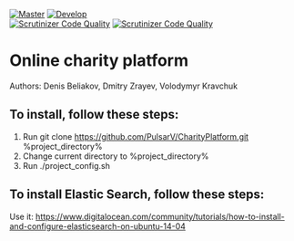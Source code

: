 [![Master](https://travis-ci.org/PulsarV/CharityPlatform.svg?branch=master)](https://travis-ci.org/PulsarV/CharityPlatform) [![Develop](https://travis-ci.org/PulsarV/CharityPlatform.svg?branch=develop)](https://travis-ci.org/PulsarV/CharityPlatform)  
[![Scrutinizer Code Quality](https://scrutinizer-ci.com/g/PulsarV/CharityPlatform/badges/quality-score.png?b=master)](https://scrutinizer-ci.com/g/PulsarV/CharityPlatform/?branch=master) [![Scrutinizer Code Quality](https://scrutinizer-ci.com/g/PulsarV/CharityPlatform/badges/quality-score.png?b=develop)](https://scrutinizer-ci.com/g/PulsarV/CharityPlatform/?branch=develop)    

Online charity platform
=======================

Authors: Denis Beliakov, Dmitry Zrayev, Volodymyr Kravchuk  

To install, follow these steps:
-------------------------------

1. Run git clone https://github.com/PulsarV/CharityPlatform.git %project_directory%
2. Change current directory to %project_directory%
3. Run ./project_config.sh

To install Elastic Search, follow these steps:
-------------------------------

Use it: https://www.digitalocean.com/community/tutorials/how-to-install-and-configure-elasticsearch-on-ubuntu-14-04